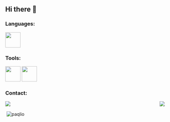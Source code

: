 ## Hi there 👋

### Languages:
<div>
  <img height="48" width="48" src="https://cdn.icon-icons.com/icons2/2415/PNG/512/java_original_logo_icon_146458.png">
</div>

### Tools:
<div>
  <img height="48" width="48" src="https://cdn.icon-icons.com/icons2/3053/PNG/512/intellij_macos_bigsur_icon_190061.png">
  <img height="48" width="48" src="https://cdn.icon-icons.com/icons2/195/PNG/256/Visual_Studio_23517.png">
</div>

### Contact:
<a href="https://discord.gg/C8dF6zkYff" align="left">
  <img src="https://discord.c99.nl/widget/theme-4/827983599251882027.png" align="right">
  <img src="https://discord.com/api/guilds/908864960698921000/widget.png?style=banner2"></a>
</a>

<p>&nbsp;<img align="center" src="https://github-readme-stats.vercel.app/api?username=paqlio&show_icons=true&locale=en" alt="paqlio" /></p>
